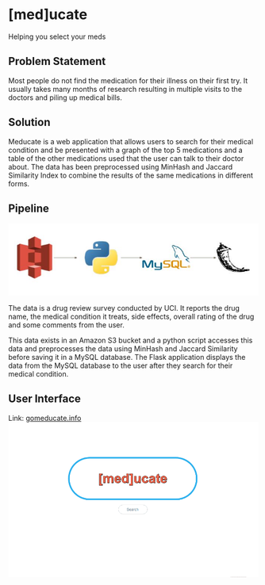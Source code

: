 # [med]ucate
Helping you select your meds

## Problem Statement
Most people do not find the medication for their illness on their first try. It usually takes many months of research resulting in multiple visits to the doctors and piling up medical bills.

## Solution
Meducate is a web application that allows users to search for their medical condition and be presented with a graph of the top 5 medications and a table of the other medications used that the user can talk to their doctor about. The data has been preprocessed using MinHash and Jaccard Similarity Index to combine the results of the same medications in different forms.

## Pipeline
![Image](img/pipeline.JPG)

The data is a drug review survey conducted by UCI. It reports the drug name, the medical condition it treats, side effects, overall rating of the drug and some comments from the user. 

This data exists in an Amazon S3 bucket and a python script accesses this data and preprocesses the data using MinHash and Jaccard Similarity before saving it in a MySQL database. The Flask application displays the data from the MySQL database to the user after they search for their medical condition. 

## User Interface
Link: [gomeducate.info](gomeducate.info)
![Image](img/meducate.gif)
